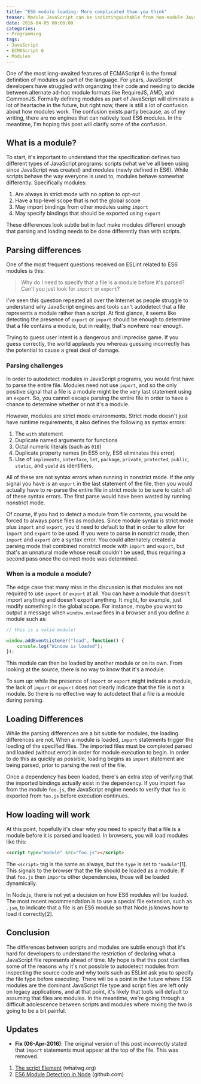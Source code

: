 ```yaml
---
title: "ES6 module loading: More complicated than you think"
teaser: Module JavaScript can be indistinguishable from non-module JavaScript.
date: 2016-04-05 00:00:00
categories:
- Programming
tags:
- JavaScript
- ECMAScript 6
- Modules
---
```


One of the most long-awaited features of ECMAScript 6 is the formal definition of modules as part of the language. For years, JavaScript developers have struggled with organizing their code and needing to decide between alternate ad-hoc module formats like RequireJS, AMD, and CommonJS. Formally defining modules as part of JavaScript will eliminate a lot of heartache in the future, but right now, there is still a lot of confusion about how modules work. The confusion exists partly because, as of my writing, there are no engines that can natively load ES6 modules. In the meantime, I'm hoping this post will clarify some of the confusion.

## What is a module?

To start, it's important to understand that the specification defines two different types of JavaScript programs: scripts (what we've all been using since JavaScript was created) and modules (newly defined in ES6). While scripts behave the way everyone is used to, modules behave somewhat differently. Specifically modules:

1. Are always in strict mode with no option to opt-out
1. Have a top-level scope that is not the global scope
1. May import bindings from other modules using `import`
1. May specify bindings that should be exported using `export`

These differences look subtle but in fact make modules different enough that parsing and loading needs to be done differently than with scripts.

## Parsing differences

One of the most frequent questions received on ESLint related to ES6 modules is this:

> Why do I need to specify that a file is a module before it's parsed? Can't you just look for `import` or `export`?

I've seen this question repeated all over the Internet as people struggle to understand why JavaScript engines and tools can't autodetect that a file represents a module rather than a script. At first glance, it seems like detecting the presence of `export` or `import` should be enough to determine that a file contains a module, but in reality, that's nowhere near enough.

Trying to guess user intent is a dangerous and imprecise game. If you guess correctly, the world applauds you whereas guessing incorrectly has the potential to cause a great deal of damage.

### Parsing challenges

In order to autodetect modules in JavaScript programs, you would first have to parse the entire file. Modules need not use `import`, and so the only positive signal that a file is a module might be the very last statement using an `export`. So, you cannot escape parsing the entire file in order to have a chance to determine whether or not it's a module.

However, modules are strict mode environments. Strict mode doesn't just have runtime requirements, it also defines the following as syntax errors:

1. The `with` statement
1. Duplicate named arguments for functions
1. Octal numeric literals (such as `010`)
1. Duplicate property names (in ES5 only, ES6 eliminates this error)
1. Use of `implements`, `interface`, `let`, `package`, `private`, `protected`, `public`, `static`, and `yield` as identifiers.

All of these are not syntax errors when running in nonstrict mode. If the only signal you have is an `export` in the last statement of the file, then you would actually have to re-parse the entire file in strict mode to be sure to catch all of these syntax errors. The first parse would have been wasted by running nonstrict mode.

Of course, if you had to detect a module from file contents, you would be forced to always parse files as modules. Since module syntax is strict mode plus `import` and `export`, you'd need to default to that in order to allow for `import` and `export` to be used. If you were to parse in nonstrict mode, then `import` and `export` are a syntax error. You could alternately created a parsing mode that combined nonstrict mode with `import` and `export`, but that's an unnatural mode whose result couldn't be used, thus requiring a second pass once the correct mode was determined.

### When is a module a module?

The edge case that many miss in the discussion is that modules are not required to use `import` or `export` at all. You can have a module that doesn't import anything and doesn't export anything. It might, for example, just modify something in the global scope. For instance, maybe you want to output a message when `window.onload` fires in a browser and you define a module such as:

```js
// this is a valid module!

window.addEventListener("load", function() {
    console.log("Window is loaded");
});
```

This module can then be loaded by another module or on its own. From looking at the source, there is no way to know that it's a module.

To sum up: while the presence of `import` or `export` might indicate a module, the lack of `import` or `export` does not clearly indicate that the file is not a module. So there is no effective way to autodetect that a file is a module during parsing.

## Loading Differences

While the parsing differences are a bit subtle for modules, the loading differences are not. When a module is loaded, `import` statements trigger the loading of the specified files. The imported files must be completed parsed and loaded (without error) in order for module execution to begin. In order to do this as quickly as possible, loading begins as `import` statement are being parsed, prior to parsing the rest of the file.

Once a dependency has been loaded, there's an extra step of verifying that the imported bindings actually exist in the dependency. If you import `foo` from the module `foo.js`, the JavaScript engine needs to verify that `foo` is exported from `foo.js` before execution continues.

## How loading will work

At this point, hopefully it's clear why you need to specify that a file is a module before it is parsed and loaded. In browsers, you will load modules like this:

```html
<script type="module" src="foo.js"></script>
```

The `<script>` tag is the same as always, but the `type` is set to `"module"`[1]. This signals to the browser that the file should be loaded as a module. If that `foo.js` then `import`s other dependencies, those will be loaded dynamically.

In Node.js, there is not yet a decision on how ES6 modules will be loaded. The most recent recommendation is to use a special file extension, such as `.jsm`, to indicate that a file is an ES6 module so that Node.js knows how to load it correctly[2].

## Conclusion

The differences between scripts and modules are subtle enough that it's hard for developers to understand the restriction of declaring what a JavaScript file represents ahead of time. My hope is that this post clarifies some of the reasons why it's not possible to autodetect modules from inspecting the source code and why tools such as ESLint ask you to specify the file type before executing. There will be a point in the future where ES6 modules are the dominant JavaScript file type and script files are left only on legacy applications, and at that point, it's likely that tools will default to assuming that files are modules. In the meantime, we're going through a difficult adolescence between scripts and modules where mixing the two is going to be a bit painful.


## Updates

* **Fix (06-Apr-2016)**: The original version of this post incorrectly stated that `import` statements must appear at the top of the file. This was removed.







1. [The script Element](https://html.spec.whatwg.org/multipage/scripting.html#script) (whatwg.org)
2. [ES6 Module Detection in Node](https://github.com/nodejs/node/wiki/ES6-Module-Detection-in-Node) (github.com)
